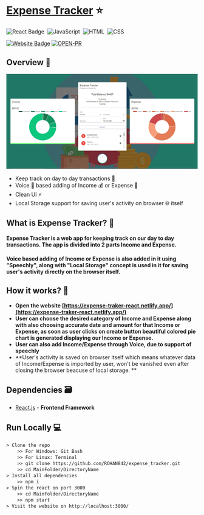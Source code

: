 # [Expense Tracker](https://expense-traker-react.netlify.app/) ⭐

![React Badge](http://img.shields.io/badge/Powered%20By-React-blue?style=for-the-badge&logo=)&nbsp;
![JavaScript](https://img.shields.io/badge/JavaScript-F7DF1E?style=for-the-badge&logo=&logoColor)&nbsp;
![HTML](https://img.shields.io/badge/HTML5-E34F26?style=for-the-badge&logo=&logoColor=white)&nbsp;
![CSS](https://img.shields.io/badge/CSS-239120?&style=for-the-badge&logo=&logoColor=white)&nbsp;


[![Website Badge](https://img.shields.io/badge/Visit-Now-green?style=for-the-badge&logo=vercel)](https://expense-traker-react.netlify.app/)
[![OPEN-PR](https://img.shields.io/badge/Open%20For-PR-orange?style=for-the-badge&logo=github)](https://github.com/ROHAN842/expense_tracker)

## Overview 👀
<img src="images/Screenshot expense-tracker.jpg">

- Keep track on day to day transactions 💸
- Voice 🎤 based adding of Income 💰 or Expense 💸
- Clean UI ⚡
- Local Storage support for saving user's activity on browser 🌐 itself 

## What is Expense Tracker? 🤔

#### Expense Tracker is a web app for keeping track on our day to day transactions. The app is divided into 2 parts Income and Expense.
####  Voice based adding of Income or Expense is also added in it using "Speechly", along with "Local Storage" concept is used in it for saving user's activity directly on the browser itself.


## How it works? 🤔
- **Open the website [https://expense-traker-react.netlify.app/](https://expense-traker-react.netlify.app/)**
- **User can choose the desired category of Income and Expense along with also choosing accurate date and amount for that Income or Expense, as soon as user clicks on create button beautiful colored pie chart is generated displaying our Income or Expense.**
- **User can also add Income/Expense through Voice, due to support of speechly**
- **User's activity is saved on browser itself which means whatever data of Income/Expense is imported by user, won't be vanished even after closing the browser beacuse of local storage. **


## Dependencies 🗃

- [React.js](https://reactjs.org/) - **Frontend Framework**

## Run Locally 💻

```
> Clone the repo
    >> For Windows: Git Bash
    >> For Linux: Terminal
    >> git clone https://github.com/ROHAN842/expense_tracker.git
    >> cd MainFolder/DirectoryName
> Install all dependencies
    >> npm i
> Spin the react on port 3000
    >> cd MainFolder/DirectoryName
    >> npm start
> Visit the website on http://localhost:3000/
    
```
